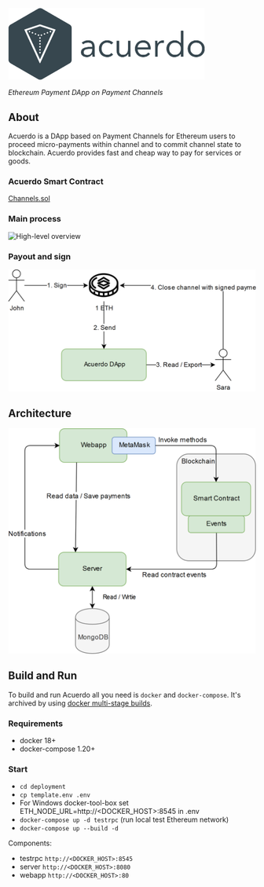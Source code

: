 <img src="./docs/images/logo-colored.png" width=400/>

_Ethereum Payment DApp on Payment Channels_

## About
Acuerdo is a DApp based on Payment Channels for Ethereum users 
to proceed micro-payments within channel and 
to commit channel state to blockchain.
Acuerdo provides fast and cheap way to pay for services or goods.

### Acuerdo Smart Contract
[Channels.sol](./smart-contract/contracts/Channels.sol)

### Main process

![High-level overview](./docs/images/acuerdo-high-level-process.png)

### Payout and sign 

![Payout and sign](./docs/images/acuerdo-payout-and-sign.png)

## Architecture

![Architecture](./docs/images/acuerdo-architecture.png)


## Build and Run
To build and run Acuerdo all you need is `docker` and `docker-compose`. 
It's archived by using [docker multi-stage builds](https://docs.docker.com/develop/develop-images/multistage-build/).

### Requirements
* docker 18+
* docker-compose 1.20+

### Start
* `cd deployment`
* `cp template.env .env`
* For Windows docker-tool-box set ETH_NODE_URL=http://<DOCKER_HOST>:8545 in .env
* `docker-compose up -d testrpc` (run local test Ethereum network)
* `docker-compose up --build -d`

Components:
* testrpc `http://<DOCKER_HOST>:8545`
* server `http://<DOCKER_HOST>:8080`
* webapp `http://<DOCKER_HOST>:80`

